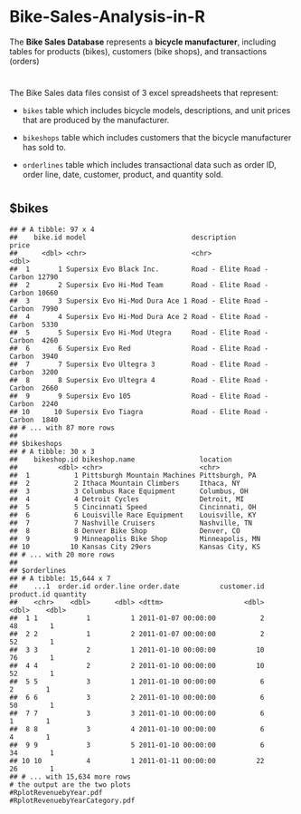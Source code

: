 # Bike-Sales-Analysis-in-R
The **Bike Sales Database** represents a **bicycle manufacturer**,
including tables for products (bikes), customers (bike shops), and
transactions (orders)
#
The Bike Sales data files consist of 3 excel spreadsheets that
represent:

-   `bikes` table which includes bicycle models, descriptions, and unit
    prices that are produced by the manufacturer.

-   `bikeshops` table which includes customers that the bicycle
    manufacturer has sold to.

-   `orderlines` table which includes transactional data such as order
    ID, order line, date, customer, product, and quantity sold.
#
 ## $bikes
    ## # A tibble: 97 x 4
    ##    bike.id model                          description                price
    ##      <dbl> <chr>                          <chr>                      <dbl>
    ##  1       1 Supersix Evo Black Inc.        Road - Elite Road - Carbon 12790
    ##  2       2 Supersix Evo Hi-Mod Team       Road - Elite Road - Carbon 10660
    ##  3       3 Supersix Evo Hi-Mod Dura Ace 1 Road - Elite Road - Carbon  7990
    ##  4       4 Supersix Evo Hi-Mod Dura Ace 2 Road - Elite Road - Carbon  5330
    ##  5       5 Supersix Evo Hi-Mod Utegra     Road - Elite Road - Carbon  4260
    ##  6       6 Supersix Evo Red               Road - Elite Road - Carbon  3940
    ##  7       7 Supersix Evo Ultegra 3         Road - Elite Road - Carbon  3200
    ##  8       8 Supersix Evo Ultegra 4         Road - Elite Road - Carbon  2660
    ##  9       9 Supersix Evo 105               Road - Elite Road - Carbon  2240
    ## 10      10 Supersix Evo Tiagra            Road - Elite Road - Carbon  1840
    ## # ... with 87 more rows
    ## 
    ## $bikeshops
    ## # A tibble: 30 x 3
    ##    bikeshop.id bikeshop.name                location       
    ##          <dbl> <chr>                        <chr>          
    ##  1           1 Pittsburgh Mountain Machines Pittsburgh, PA 
    ##  2           2 Ithaca Mountain Climbers     Ithaca, NY     
    ##  3           3 Columbus Race Equipment      Columbus, OH   
    ##  4           4 Detroit Cycles               Detroit, MI    
    ##  5           5 Cincinnati Speed             Cincinnati, OH 
    ##  6           6 Louisville Race Equipment    Louisville, KY 
    ##  7           7 Nashville Cruisers           Nashville, TN  
    ##  8           8 Denver Bike Shop             Denver, CO     
    ##  9           9 Minneapolis Bike Shop        Minneapolis, MN
    ## 10          10 Kansas City 29ers            Kansas City, KS
    ## # ... with 20 more rows
    ## 
    ## $orderlines
    ## # A tibble: 15,644 x 7
    ##    ...1  order.id order.line order.date          customer.id product.id quantity
    ##    <chr>    <dbl>      <dbl> <dttm>                    <dbl>      <dbl>    <dbl>
    ##  1 1            1          1 2011-01-07 00:00:00           2         48        1
    ##  2 2            1          2 2011-01-07 00:00:00           2         52        1
    ##  3 3            2          1 2011-01-10 00:00:00          10         76        1
    ##  4 4            2          2 2011-01-10 00:00:00          10         52        1
    ##  5 5            3          1 2011-01-10 00:00:00           6          2        1
    ##  6 6            3          2 2011-01-10 00:00:00           6         50        1
    ##  7 7            3          3 2011-01-10 00:00:00           6          1        1
    ##  8 8            3          4 2011-01-10 00:00:00           6          4        1
    ##  9 9            3          5 2011-01-10 00:00:00           6         34        1
    ## 10 10           4          1 2011-01-11 00:00:00          22         26        1
    ## # ... with 15,634 more rows
    # the output are the two plots 
    #RplotRevenuebyYear.pdf
    #RplotRevenuebyYearCategory.pdf
